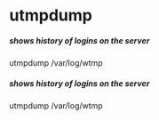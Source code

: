# utmpdump

##### shows history of logins on the server

   utmpdump  /var/log/wtmp

##### shows history of logins on the server

   utmpdump  /var/log/wtmp
